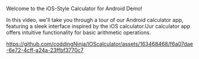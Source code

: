 Welcome to the iOS-Style Calculator for Android Demo!

In this video, we'll take you through a tour of our Android calculator app, featuring a sleek interface inspired by the iOS calculator.Uur calculator app offers intuitive functionality for basic arithmetic operations.

https://github.com/coddingNinja/IOScalculator/assets/163468468/f6a07dae-6e72-4cff-a24a-23ffbf3770c7

